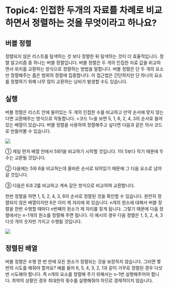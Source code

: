 # Topic4: 인접한 두개의 자료를 차례로 비교하면서 정렬하는 것을 무엇이라고 하나요?
## 버블 정렬

정렬되지 않은 리스트를 탐색하는 것 보다 정렬한 뒤 탐색하는 것이 더 효율적입니다. 정렬 알고리즘 중 하나는 버블 정렬입니다. 버블 정렬은 두 개의 인접한 자료 값을 비교하면서 위치를 교환하는 방식으로 정렬하는 방법을 말합니다. 버블 정렬은 단 두 개의 요소만 정렬해주는 좁은 범위의 정렬에 집중합니다. 이 접근법은 간단하지만 단 하나의 요소를 정렬하기 위해 너무 많이 교환하는 낭비가 발생할 수도 있습니다.





## 실행

버블 정렬은 리스트 안에 들어있는 두 개의 인접한 수를 비교하고 만약 순서에 맞지 않는다면 교환해주는 방식으로 작동합니다. <코드 1>을 보면 5, 1, 6, 2, 4, 3의 순서로 들어있는 배열이 있습니다. 버블 정렬을 사용하여 정렬해주고 싶다면 다음과 같은 의사 코드로 만들어볼 수 있습니다.

<img src="https://cphinf.pstatic.net/mooc/20170731_232/15014685453427aWsR_PNG/4.2_-02.png">

①  제일 먼저 배열 안에서 5와1을 비교하기 시작할 것입니다. 1이 5보다 작기 때문에 두 수는 교환될 것입니다.

② 다음에는 5와 6을 비교하는데 올바른 순서로 되어있기 때문에 그 다음 요소로 넘어갈 것입니다.

③ 다음은 6과 2를 비교하고 계속 같은 방식으로 비교하여 교환합니다.



한번 정렬을 하면 1, 5, 2, 4, 3, 6의 순서로 정렬된 것을 확인할 수 있습니다. 완전히 정렬되지 않은 배열이지만 6은 이미 제 자리에 와 있습니다. n개의 원소에 대해서 버블 정렬을 한번 수행할 때마다 n번째의 원소가 제 자리를 찾게 됩니다. 그렇기 때문에 다음 정렬에서는 n-1개의 원소를 정렬해 주면 됩니다. 이 예시의 경우 다음 정렬은 1, 5, 2, 4, 3 다섯 개의 숫자만 가지고 수행될 것입니다.

<img src="https://cphinf.pstatic.net/mooc/20170731_193/1501468592248aN1eU_PNG/4.2_-01.png">

## 정렬된 배열

버블 정렬은 수행 한 번 만에 모든 원소가 정렬되는 것을 보장하지 않습니다. 그러면 몇 번의 시도를 해줘야 할까요? 예를 들어 6, 5, 4, 3, 2, 1과 같이 거꾸로 정렬된 경우 다섯 번 시도해야 합니다. 즉 n개의 요소를 정렬해 주기 위해서는 n-1번 실행해주어야 합니다. 최악의 상황인 경우 최대한의 횟수를 실행해줘야 하므로 경제적이지 않습니다.

